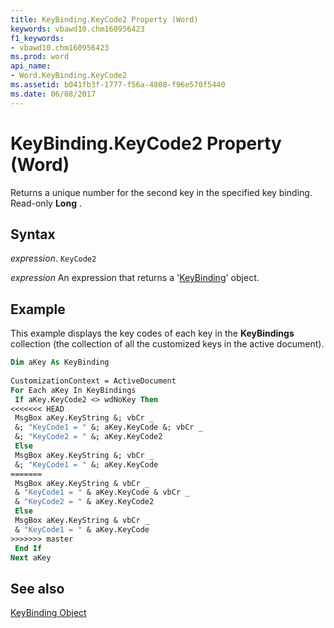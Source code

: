 ```yaml
---
title: KeyBinding.KeyCode2 Property (Word)
keywords: vbawd10.chm160956423
f1_keywords:
- vbawd10.chm160956423
ms.prod: word
api_name:
- Word.KeyBinding.KeyCode2
ms.assetid: b041fb3f-1777-f56a-4808-f96e570f5440
ms.date: 06/08/2017
---
```



# KeyBinding.KeyCode2 Property (Word)

Returns a unique number for the second key in the specified key binding. Read-only  **Long** .


## Syntax

 _expression_. `KeyCode2`

 _expression_ An expression that returns a '[KeyBinding](Word.KeyBinding.md)' object.


## Example

This example displays the key codes of each key in the  **KeyBindings** collection (the collection of all the customized keys in the active document).


```vb
Dim aKey As KeyBinding 
 
CustomizationContext = ActiveDocument 
For Each aKey In KeyBindings 
 If aKey.KeyCode2 <> wdNoKey Then 
<<<<<<< HEAD
 MsgBox aKey.KeyString &; vbCr _ 
 &; "KeyCode1 = " &; aKey.KeyCode &; vbCr _ 
 &; "KeyCode2 = " &; aKey.KeyCode2 
 Else 
 MsgBox aKey.KeyString &; vbCr _ 
 &; "KeyCode1 = " &; aKey.KeyCode 
=======
 MsgBox aKey.KeyString & vbCr _ 
 & "KeyCode1 = " & aKey.KeyCode & vbCr _ 
 & "KeyCode2 = " & aKey.KeyCode2 
 Else 
 MsgBox aKey.KeyString & vbCr _ 
 & "KeyCode1 = " & aKey.KeyCode 
>>>>>>> master
 End If 
Next aKey
```


## See also


[KeyBinding Object](Word.KeyBinding.md)


